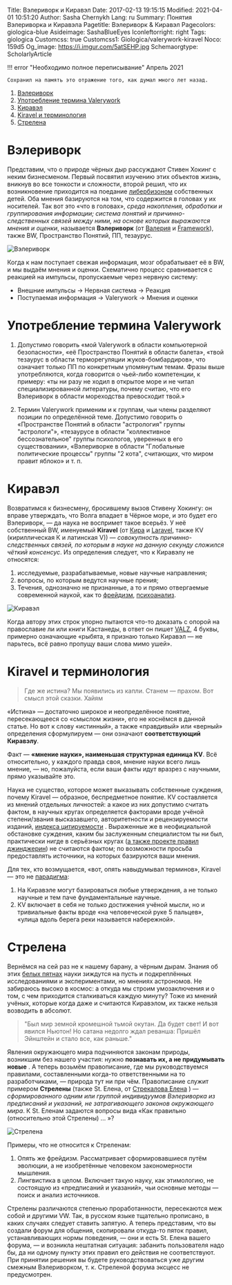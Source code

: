 Title: Вэлериворк и Киравэл
Date: 2017-02-13 19:15:15
Modified: 2021-04-01 10:51:20
Author: Sasha Chernykh
Lang: ru
Summary: Понятия Вэлериворка и Киравэла
Pagetitle: Вэлериворк &amp; Киравэл
Pagecolors: giologica-blue
Asideimage: SashaBlueEyes
Iconleftorright: right
Tags: giologica
Customcss: true
Customcss1: Giologica/valerywork-kiravel
Noco: 159d5
Og_image: https://i.imgur.com/5atSEHP.jpg
Schemaorgtype: ScholarlyArticle

!!! error "Необходимо полное переписывание"
    Апрель 2021

    Сохранил на память это отражение того, как думал много лет назад.

<!-- MarkdownTOC -->

1. [Вэлериворк](#Вэлериворк)
1. [Употребление термина Valerywork](#Употребление-термина-Valerywork)
1. [Киравэл](#Киравэл)
1. [Kiravel и терминология](#Kiravel-и-терминология)
1. [Стрелена](#Стрелена)

<!-- /MarkdownTOC -->

<a id="Вэлериворк"></a>
# Вэлериворк

Представим, что о природе чёрных дыр рассуждают Стивен Хокинг с неким бизнесменом. Первый посвятил изучению этих объектов жизнь, вникнув во все тонкости и сложности, второй решил, что их возникновение приходится на поедание [либербизоном](http://anima-kommunizm.forum2x2.ru/t36-topic "Либербизон") собственных детей. Оба мнения базируются на том, что содержится в головах у их носителей. Так вот это «что в головах», *среда накопления, обработки и группирования информации; система понятий и причинно-следственных связей между ними, на основе которых выражаются мнения и оценки*, называется **Вэлериворк** (от [Валерия](https://vk.com/zombelina) и [Framework](https://rsdn.ru/article/patterns/framework.xml#EKB)), также BW, Пространство Понятий, ПП, тезаурус.

![Вэлериворк](https://i.imgur.com/Vanv3lQ.jpg)

Когда к нам поступает свежая информация, мозг обрабатывает её в ВW, и мы выдаём мнения и оценки. Схематично процесс сравнивается с реакцией на импульсы, пропускаемые через нервную систему:

+ Внешние импульсы → Нервная система → Реакция
+ Поступаемая информация → Valerywork → Мнения и оценки

<a id="Употребление-термина-Valerywork"></a>
# Употребление термина Valerywork

1. Допустимо говорить «мой Valerywork в области компьютерной безопасности», «её Пространство Понятий в области балета», «твой тезаурус в области терморегуляции жуков-бомбардиров», что означает только ПП по конкретным упомянутым темам. Фразы выше употребляются, когда говорится о чьей-либо компетенции, к примеру: «ты ни разу не ходил в открытое море и не читал специализированной литературы, почему считаю, что его Вэлериворк в области мореходства превосходит твой.»

1. Термин Valerywork применим и к группам, чьи члены разделяют позиции по определённой теме. Допустимо говорить о «Пространстве Понятий в области "астрология" группы "астрологи"», «тезаурусе в области "коллективное бессознательное" группы психологов, уверенных в его существовании», «Вэлериворке в области "Глобальные политические процессы" группы "2 кота", считающих, что миром правит яблоко» и т. п.

<a id="Киравэл"></a>
# Киравэл

Возвратимся к бизнесмену, бросившему вызов Стивену Хокингу: он вправе утверждать, что Волга впадает в Чёрное море, и это будет его Вэлериворк, — да наука не воспримет такое всерьёз. У неё собственный ВW, именуемый **Kiravel** (от [Кира](https://vk.com/hair_in_the_wind) и [Laravel](http://vaden-pro.ru/blog/laravel/laravel-chto-eto "определение Ларавел"), также КV (кириллическая К и латинская V)) — *совокупность причинно-следственных связей, по которым в науке на данную секунду сложился чёткий консенсус*. Из определения следует, что к Киравэлу не относятся:

1. исследуемые, разрабатываемые, новые научные направления;
1. вопросы, по которым ведутся научные прения;
1. Течения, однозначно не признанные, а то и прямо отвергаемые современной наукой, как то [фрейдизм](http://evolkov.net/nonscience/psychoanal/ "Критика психоанализа"), [психоанализ](http://sceptic-ratio.narod.ru/ "Критика психоанализа 2").

![Киравэл](https://i.imgur.com/5atSEHP.jpg)

Когда автору этих строк упорно пытаются что-то доказать с опорой на православие ли или книги Кастанеды, в ответ он пишет [VALZ](https://kristinita.netlify.app/Giologica/Nas-Izu.html#VALZ), 4 буквы, примерно означающие «рыбята, я признаю только Киравэл — не парьтесь, всё равно пропущу ваши слова мимо ушей».

<a id="Kiravel-и-терминология"></a>
# Kiravel и терминология

> Где же истина? Мы появились из капли.
> Станем — прахом. Вот смысл этой сказки. Хайям

«Истина» — достаточно широкое и неопределённое понятие, пересекающееся со «смыслом жизни», его не коснёмся в данной статье. Но вот к слову «истинный», а также «правдивый» или «верный» определения сформулируем — они означают **соответствующий Киравэлу**.

Факт — **«мнение науки», наименьшая структурная единица КV**. Всё относительно, у каждого правда своя, мнение науки всего лишь мнение, — но, пожалуйста, если ваши факты идут вразрез с научными, прямо указывайте это.

Наука не существо, которое может выказывать собственные суждения, почему Kiravel — образное, беспредметное понятие. КV составляется из мнений отдельных личностей: а какое из них допустимо считать фактом, в научных кругах определяется факторами вроде учёной степени/звания высказавшего, авторитетности и рецензируемости изданий, [индекса цитируемости](http://cyberleninka.ru/article/n/indeks-tsitiruemosti-rossiyskih-uchenyh) . Выраженные же в неофициальной обстановке суждения, каким бы заслуженным специалистом ты ни был, практически нигде в серьёзных кругах ([а также проекте правил джинджерин](http://anima-kommunizm.forum2x2.ru/t138-topic)) не считаются фактом; по возможности просьба предоставлять источники, на которых базируются ваши мнения.

Для тех, кто возмущается, «вот, опять навыдумывал терминов», Kiravel — это не [парадигма](http://dic.academic.ru/dic.nsf/enc_philosophy/902/%D0%9F%D0%90%D0%A0%D0%90%D0%94%D0%98%D0%93%D0%9C%D0%90):

1. На Киравэле могут базироваться любые утверждения, а не только научные и тем паче фундаментальные научные.
1. КV включает в себя не только достижения учёной мысли, но и тривиальные факты вроде «на человеческой руке 5 пальцев», «улица вдоль берега реки называется набережной».

<a id="Стрелена"></a>
# Стрелена

Вернёмся на сей раз не к нашему барану, а чёрным дырам. Знания об этих [белых пятнах](http://enc-dic.com/rusphrase/Beloe-pjatno-330.html) науки зиждутся на пусть и подкреплённых исследованиями и экспериментами, но мнениях астрономов. Не забираюсь высоко в космос: а откуда мы строим умозаключения и о том, с чем приходится сталкиваться каждую минуту? Тоже из мнений учёных, которые когда даже и считаются Киравэлом, их также нельзя возводить в абсолют.

> "Был мир земной
> кромешной тьмой окутан.
> Да будет свет!
> И вот явился Ньютон!
> Но сатана недолго
> ждал реванша:
> Пришёл Эйнштейн
> и стало все, как раньше."

Явления окружающего мира подчиняются законам природы, возникшим без нашего участия: нужно **познавать их, а не придумывать новые** . А теперь возьмём правописание, где мы руководствуемся правилами, составленными когда-то ответственными на то разработчиками, — природа тут ни при чём. Правописание служит примером **Стрелены** (также St. Елена, от [Стрекалова Елена](https://vk.com/id190154920) ) — *сформированного одним или группой индивидуумов Вэлериворка из предписаний и указаний, не затрагивающего законов окружающего мира*. К St. Еленам задаются вопросы вида «Как правильно (относительно этой Стрелены) ... »?

![Стрелена](https://i.imgur.com/3ABJhnw.png)

Примеры, что не относится к Стреленам:

1. Опять же фрейдизм. Рассматривает сформировавшиеся путём эволюции, а не изобретённые человеком закономерности мышления.
1. Лингвистика в целом. Включает такую науку, как этимологию, не состоящую из «предписаний и указаний», чьи основные методы — поиск и анализ источников.

Стрелены различаются степенью проработанности, пересекаются меж собой и другими VW. Так, в русском языке тщательно прописано, в каких случаях следует ставить запятую. А теперь представим, что вы создали форум для общения, скопировали откуда-то пяток правил, устанавливающих нормы поведения, — они и есть St. Елена вашего форума, — и возникла нештатная ситуация: забанить пользователя надо бы, да ни одному пункту этих правил его действия не соответствуют. При принятии решения вы будете руководствоваться уже другим смежным Вэлериворком, т. к. Стреленой форума эксцесс не предусмотрен.
